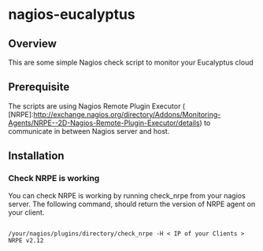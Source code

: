 # nagios-eucalyptus

## Overview

This are some simple Nagios check script to monitor your Eucalyptus cloud

## Prerequisite

The scripts are using Nagios Remote Plugin Executor ( [NRPE]:http://exchange.nagios.org/directory/Addons/Monitoring-Agents/NRPE--2D-Nagios-Remote-Plugin-Executor/details) to communicate in between Nagios server and host. 

## Installation 

### Check NRPE is working

You can check NRPE is working by running check_nrpe from your nagios server. The following command, should return the version of NRPE agent on your client. 
<pre><code>
/your/nagios/plugins/directory/check_nrpe -H < IP of your Clients > 
NRPE v2.12
</code>





